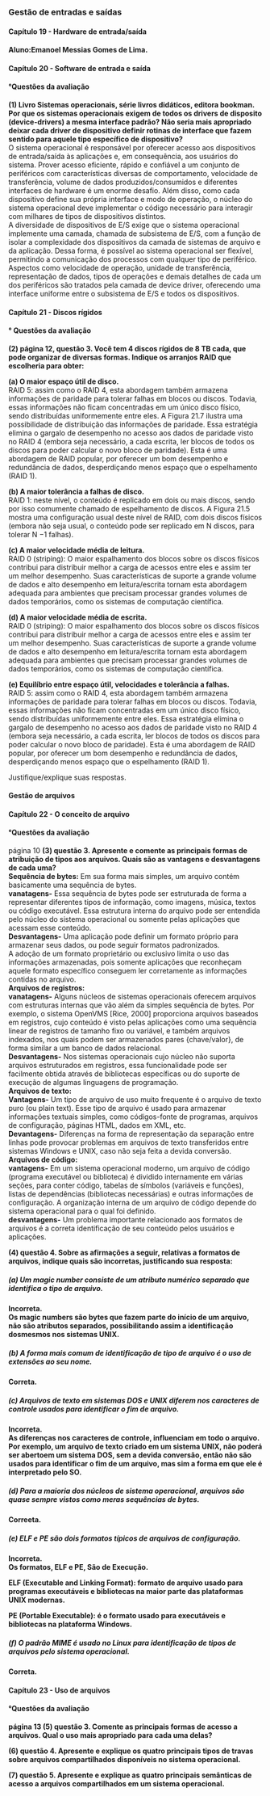 ### Gestão de entradas e saídas
#### Capítulo 19 - Hardware de entrada/saída
#### Aluno:Emanoel Messias Gomes de Lima.
#### Capítulo 20 - Software de entrada e saída
#### °Questões da avaliação
<b> (1) Livro Sistemas operacionais, série livros didáticos, editora bookman. Por que os sistemas
operacionais exigem de todos os drivers de disposito (device-drivers) a mesma interface padrão?
Não seria mais apropriado deixar cada driver de dispositivo definir rotinas de interface que fazem
sentido para aquele tipo específico de dispositivo?</b><br>
O sistema operacional é responsável por oferecer acesso aos dispositivos de
entrada/saída às aplicações e, em consequência, aos usuários do sistema. Prover acesso
eficiente, rápido e confiável a um conjunto de periféricos com características diversas de
comportamento, velocidade de transferência, volume de dados produzidos/consumidos
e diferentes interfaces de hardware é um enorme desafio. Além disso, como cada
dispositivo define sua própria interface e modo de operação, o núcleo do sistema
operacional deve implementar o código necessário para interagir com milhares de tipos
de dispositivos distintos.<br> 
A diversidade de dispositivos de E/S exige que o sistema operacional
implemente uma camada, chamada de subsistema de E/S, com a função de
isolar a complexidade dos dispositivos da camada de sistemas de arquivo e da
aplicação. Dessa forma, é possível ao sistema operacional ser flexível,
permitindo a comunicação dos processos com qualquer tipo de periférico.
Aspectos como velocidade de operação, unidade de transferência,
representação de dados, tipos de operações e demais detalhes de cada um
dos periféricos são tratados pela camada de device driver, oferecendo uma
interface uniforme entre o subsistema de E/S e todos os dispositivos. 

#### Capítulo 21 - Discos rígidos
#### ° Questões da avaliação
<b>(2) página 12, questão 3. Você tem 4 discos rígidos de 8 TB cada, que pode organizar de diversas
formas. Indique os arranjos RAID que escolheria para obter:</b><br>

<b>(a) O maior espaço útil de disco.</b><br>
RAID 5: assim como o RAID 4, esta abordagem também armazena informações de
paridade para tolerar falhas em blocos ou discos. Todavia, essas informações
não ficam concentradas em um único disco físico, sendo distribuídas uniformemente entre eles. A Figura 21.7 ilustra uma possibilidade de distribuição
das informações de paridade. Essa estratégia elimina o gargalo de desempenho
no acesso aos dados de paridade visto no RAID 4 (embora seja necessário, a
cada escrita, ler blocos de todos os discos para poder calcular o novo bloco
de paridade). Esta é uma abordagem de RAID popular, por oferecer um bom
desempenho e redundância de dados, desperdiçando menos espaço que o
espelhamento (RAID 1).

<b>(b) A maior tolerância a falhas de disco.</b><br>
RAID 1: neste nível, o conteúdo é replicado em dois ou mais discos, sendo por isso
comumente chamado de espelhamento de discos. A Figura 21.5 mostra uma
configuração usual deste nível de RAID, com dois discos físicos (embora não
seja usual, o conteúdo pode ser replicado em N discos, para tolerar N −1 falhas).<br>

<b>(c) A maior velocidade média de leitura.</b><br>
RAID 0 (striping): O maior espalhamento dos blocos sobre os discos físicos contribui para distribuir
melhor a carga de acessos entre eles e assim ter um melhor desempenho. Suas
características de suporte a grande volume de dados e alto desempenho em
leitura/escrita tornam esta abordagem adequada para ambientes que precisam processar grandes volumes de dados temporários, como os sistemas de
computação científica.

<b>(d) A maior velocidade média de escrita.</b><br>
RAID 0 (striping): O maior espalhamento dos blocos sobre os discos físicos contribui para distribuir
melhor a carga de acessos entre eles e assim ter um melhor desempenho. Suas
características de suporte a grande volume de dados e alto desempenho em
leitura/escrita tornam esta abordagem adequada para ambientes que precisam processar grandes volumes de dados temporários, como os sistemas de
computação científica.

<b>(e) Equilíbrio entre espaço útil, velocidades e tolerância a falhas.</b><br>
RAID 5: assim como o RAID 4, esta abordagem também armazena informações de
paridade para tolerar falhas em blocos ou discos. Todavia, essas informações
não ficam concentradas em um único disco físico, sendo distribuídas uniformemente entre eles. 
Essa estratégia elimina o gargalo de desempenho
no acesso aos dados de paridade visto no RAID 4 (embora seja necessário, a
cada escrita, ler blocos de todos os discos para poder calcular o novo bloco
de paridade). Esta é uma abordagem de RAID popular, por oferecer um bom
desempenho e redundância de dados, desperdiçando menos espaço que o
espelhamento (RAID 1).

Justifique/explique suas respostas.

#### Gestão de arquivos
#### Capítulo 22 - O conceito de arquivo
#### °Questões da avaliação
página 10
<b>(3) questão 3. Apresente e comente as principais formas de atribuição de tipos aos arquivos.
Quais são as vantagens e desvantagens de cada uma?</b><br>
<b>Sequência de bytes:</b> 
Em sua forma mais simples, um arquivo contém basicamente uma sequência de bytes.<br>
<b>vanatagens-</b>
Essa sequência de bytes pode ser estruturada de forma a representar diferentes
tipos de informação, como imagens, música, textos ou código executável. Essa estrutura
interna do arquivo pode ser entendida pelo núcleo do sistema operacional ou somente
pelas aplicações que acessam esse conteúdo.<br>
<b>Desvantagens-</b>
Uma aplicação pode definir um formato próprio para armazenar seus dados, ou
pode seguir formatos padronizados.<br>
A adoção de um formato proprietário ou exclusivo limita o uso das
informações armazenadas, pois somente aplicações que reconheçam aquele formato
específico conseguem ler corretamente as informações contidas no arquivo.<br>
<b>Arquivos de registros:</b><br>
<b>vanatagens-</b>
Alguns núcleos de sistemas operacionais oferecem arquivos com estruturas
internas que vão além da simples sequência de bytes. Por exemplo, o sistema OpenVMS
[Rice, 2000] proporciona arquivos baseados em registros, cujo conteúdo é visto pelas
aplicações como uma sequência linear de registros de tamanho fixo ou variável, e
também arquivos indexados, nos quais podem ser armazenados pares {chave/valor}, de
forma similar a um banco de dados relacional.<br>
<b>Desvantagens-</b>
Nos sistemas operacionais cujo núcleo não suporta arquivos estruturados
em registros, essa funcionalidade pode ser facilmente obtida através de bibliotecas
específicas ou do suporte de execução de algumas linguagens de programação.<br>
<b>Arquivos de texto:</b><br>
<b>Vantagens-</b>
Um tipo de arquivo de uso muito frequente é o arquivo de texto puro (ou plain
text). Esse tipo de arquivo é usado para armazenar informações textuais simples, como
códigos-fonte de programas, arquivos de configuração, páginas HTML, dados em XML,
etc.<br>
<b>Devantagens-</b>
 Diferenças na forma de representação da separação entre linhas pode
provocar problemas em arquivos de texto transferidos entre sistemas Windows e UNIX,
caso não seja feita a devida conversão.<br>
<b>Arquivos de código:</b><br>
<b>vantagens-</b>
Em um sistema operacional moderno, um arquivo de código (programa executável ou biblioteca) é dividido internamente em várias seções, para conter código,
tabelas de símbolos (variáveis e funções), listas de dependências (bibliotecas necessárias)
e outras informações de configuração. A organização interna de um arquivo de código
depende do sistema operacional para o qual foi definido.<br>
<b>desvantagens-</b>
Um problema importante relacionado aos formatos de arquivos é a correta identificação de seu conteúdo pelos usuários e aplicações.

<b>(4) questão 4. Sobre as afirmações a seguir, relativas a formatos de arquivos, indique quais
são incorretas, justificando sua resposta:<b>
  
##### (a) Um magic number consiste de um atributo numérico separado que identifica o tipo de arquivo.
Incorreta.<br>
Os magic numbers são bytes que fazem parte do início de um arquivo, não são atributos separados, possibilitando assim a identificação dosmesmos nos sistemas UNIX.

##### (b) A forma mais comum de identificação de tipo de arquivo é o uso de extensões ao seu nome.
Correta.

##### (c) Arquivos de texto em sistemas DOS e UNIX diferem nos caracteres de controle usados para identificar o fim de arquivo.
Incorreta.<br>
As diferenças nos caracteres de controle, influenciam em todo o arquivo. Por exemplo, um arquivo de texto criado em um sistema UNIX, não poderá ser abertoem um sistema DOS, sem a devida conversão, então não são usados para identificar o fim de um arquivo, mas sim a forma em que ele é interpretado pelo SO.<br>

##### (d) Para a maioria dos núcleos de sistema operacional, arquivos são quase sempre vistos como meras sequências de bytes.
Correeta.

##### (e) ELF e PE são dois formatos típicos de arquivos de configuração.
Incorreta.<br>
Os formatos, ELF e PE, São de Execução.<br>

ELF (Executable and Linking Format): formato de arquivo usado para programas
executáveis e bibliotecas na maior parte das plataformas UNIX modernas.<br>

PE (Portable Executable): é o formato usado para executáveis e bibliotecas na
plataforma Windows. <br>

##### (f) O padrão MIME é usado no Linux para identificação de tipos de arquivos pelo sistema operacional.
Correta.

#### Capítulo 23 - Uso de arquivos
#### °Questões da avaliação
página 13
(5) questão 3. Comente as principais formas de acesso a arquivos. Qual o uso mais
apropriado para cada uma delas?

(6) questão 4. Apresente e explique os quatro principais tipos de travas sobre arquivos
compartilhados disponíveis no sistema operacional.

(7) questão 5. Apresente e explique as quatro principais semânticas de acesso a arquivos
compartilhados em um sistema operacional.


